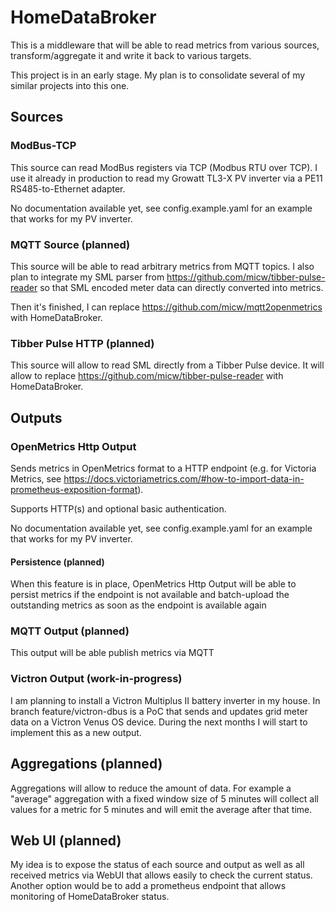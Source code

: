 # HomeDataBroker

This is a middleware that will be able to read metrics from various sources, transform/aggregate it and write it back to various targets.

This project is in an early stage. My plan is to consolidate several of my similar projects into this one.

## Sources

### ModBus-TCP

This source can read ModBus registers via TCP (Modbus RTU over TCP). I use it already in production to read my Growatt TL3-X PV inverter via a PE11 RS485-to-Ethernet adapter.

No documentation available yet, see config.example.yaml for an example that works for my PV inverter.

### MQTT Source (planned)

This source will be able to read arbitrary metrics from MQTT topics. I also plan to integrate my SML parser from https://github.com/micw/tibber-pulse-reader so that SML encoded meter data can directly converted into metrics.

Then it's finished, I can replace https://github.com/micw/mqtt2openmetrics with HomeDataBroker.

### Tibber Pulse HTTP (planned)

This source will allow to read SML directly from a Tibber Pulse device. It will allow to replace https://github.com/micw/tibber-pulse-reader with HomeDataBroker.

## Outputs

### OpenMetrics Http Output

Sends metrics in OpenMetrics format to a HTTP endpoint (e.g. for Victoria Metrics, see  https://docs.victoriametrics.com/#how-to-import-data-in-prometheus-exposition-format).

Supports HTTP(s) and optional basic authentication.

No documentation available yet, see config.example.yaml for an example that works for my PV inverter.

#### Persistence (planned)

When this feature is in place, OpenMetrics Http Output will be able to persist metrics if the endpoint is not available and batch-upload the outstanding metrics as soon as the endpoint is available again

### MQTT Output (planned)

This output will be able publish metrics via MQTT

### Victron Output (work-in-progress)

I am planning to install a Victron Multiplus II battery inverter in my house. In branch feature/victron-dbus is a PoC that sends and updates grid meter data on a Victron Venus OS device. During the next months I will start to implement this as a new output.

## Aggregations (planned)

Aggregations will allow to reduce the amount of data. For example a "average" aggregation with a fixed window size of 5 minutes will collect all values for a metric for 5 minutes and will emit the average after that time.


## Web UI (planned)

My idea is to expose the status of each source and output as well as all received metrics via WebUI that allows easily to check the current status. Another option would be to add a prometheus endpoint that allows monitoring of HomeDataBroker status.
